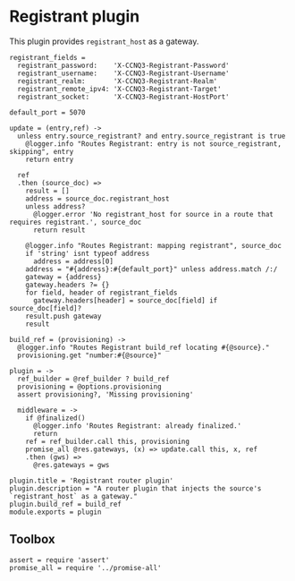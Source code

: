 Registrant plugin
=================

This plugin provides `registrant_host` as a gateway.

    registrant_fields =
      registrant_password:    'X-CCNQ3-Registrant-Password'
      registrant_username:    'X-CCNQ3-Registrant-Username'
      registrant_realm:       'X-CCNQ3-Registrant-Realm'
      registrant_remote_ipv4: 'X-CCNQ3-Registrant-Target'
      registrant_socket:      'X-CCNQ3-Registrant-HostPort'

    default_port = 5070

    update = (entry,ref) ->
      unless entry.source_registrant? and entry.source_registrant is true
        @logger.info "Routes Registrant: entry is not source_registrant, skipping", entry
        return entry

      ref
      .then (source_doc) =>
        result = []
        address = source_doc.registrant_host
        unless address?
          @logger.error 'No registrant_host for source in a route that requires registrant.', source_doc
          return result

        @logger.info "Routes Registrant: mapping registrant", source_doc
        if 'string' isnt typeof address
          address = address[0]
        address = "#{address}:#{default_port}" unless address.match /:/
        gateway = {address}
        gateway.headers ?= {}
        for field, header of registrant_fields
          gateway.headers[header] = source_doc[field] if source_doc[field]?
        result.push gateway
        result

    build_ref = (provisioning) ->
      @logger.info "Routes Registrant build_ref locating #{@source}."
      provisioning.get "number:#{@source}"

    plugin = ->
      ref_builder = @ref_builder ? build_ref
      provisioning = @options.provisioning
      assert provisioning?, 'Missing provisioning'

      middleware = ->
        if @finalized()
          @logger.info 'Routes Registrant: already finalized.'
          return
        ref = ref_builder.call this, provisioning
        promise_all @res.gateways, (x) => update.call this, x, ref
        .then (gws) =>
          @res.gateways = gws

    plugin.title = 'Registrant router plugin'
    plugin.description = "A router plugin that injects the source's `registrant_host` as a gateway."
    plugin.build_ref = build_ref
    module.exports = plugin

Toolbox
-------

    assert = require 'assert'
    promise_all = require '../promise-all'
